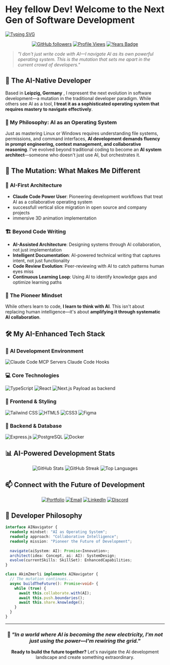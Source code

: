#  Hey fellow Dev! Welcome to the Next Gen of Software Development 

[![Typing SVG](https://readme-typing-svg.herokuapp.com?font=Fira+Code&weight=600&size=28&duration=3000&pause=1000&color=00D4FF&background=0D1117&center=true&vCenter=true&multiline=true&width=800&height=100&lines=AI-Native+Developer+%7C+Claude+Code+Pioneer;Treating+AI+as+a+Powerful+Operating+System;Architecture+%E2%80%A2+Code+%E2%80%A2+Documentation+%E2%80%A2+Innovation)](https://git.io/typing-svg)

<div align="center">



[![GitHub followers](https://img.shields.io/github/followers/AkimZmerli?style=for-the-badge&logo=github&logoColor=white&labelColor=black&color=00D4FF)](https://github.com/AkimZmerli)
[![Profile Views](https://komarev.com/ghpvc/?username=AkimZmerli&style=for-the-badge&color=00D4FF&labelColor=black)](https://github.com/AkimZmerli)
[![Years Badge](https://badges.pufler.dev/years/AkimZmerli?style=for-the-badge&color=00D4FF&labelColor=black)](https://github.com/AkimZmerli)

</div>

> *"I don't just write code with AI—I navigate AI as its own powerful operating system. This is the mutation that sets me apart in the current crowd of developers."*

## 🚀 The AI-Native Developer

Based in **Leipzig, Germany** , I represent the next evolution in software development—a mutation in the traditional developer paradigm. While others see AI as a tool, **I treat it as a sophisticated operating system that requires mastery to navigate effectively**.

### 🧭 My Philosophy: AI as an Operating System

Just as mastering Linux or Windows requires understanding file systems, permissions, and command interfaces, **AI development demands fluency in prompt engineering, context management, and collaborative reasoning**. I've evolved beyond traditional coding to become an **AI system architect**—someone who doesn't just use AI, but orchestrates it.

## 🔬 The Mutation: What Makes Me Different

### 🎯 **AI-First Architecture**
- **Claude Code Power User**: Pioneering development workflows that treat AI as a collaborative operating system
- successfull vertical slice migration in open source and company projects
- immersive 3D animation implementation

### 🏗️ **Beyond Code Writing**
- **AI-Assisted Architecture**: Designing systems through AI collaboration, not just implementation
- **Intelligent Documentation**: AI-powered technical writing that captures intent, not just functionality  
- **Code Review Evolution**: Peer-reviewing with AI to catch patterns human eyes miss
- **Continuous Learning Loop**: Using AI to identify knowledge gaps and optimize learning paths

### 🧠 **The Pioneer Mindset**
While others learn to code, **I learn to think with AI**. This isn't about replacing human intelligence—it's about **amplifying it through systematic AI collaboration**.

## 🛠️ My AI-Enhanced Tech Stack

### 🤖 **AI Development Environment**
![Claude Code](https://img.shields.io/badge/Claude_Code-FF6B00?style=for-the-badge&logo=anthropic&logoColor=white)
MCP Servers 
Claude Code Hooks 

### 💻 **Core Technologies**

![TypeScript](https://img.shields.io/badge/TypeScript-007ACC?style=for-the-badge&logo=typescript&logoColor=white)
![React](https://img.shields.io/badge/React-20232A?style=for-the-badge&logo=react&logoColor=61DAFB)
![Next.js](https://img.shields.io/badge/Next.js-000000?style=for-the-badge&logo=next.js&logoColor=white)
Payload as backend

### 🎨 **Frontend & Styling**
![Tailwind CSS](https://img.shields.io/badge/Tailwind_CSS-38B2AC?style=for-the-badge&logo=tailwind-css&logoColor=white)
![HTML5](https://img.shields.io/badge/HTML5-E34F26?style=for-the-badge&logo=html5&logoColor=white)
![CSS3](https://img.shields.io/badge/CSS3-1572B6?style=for-the-badge&logo=css3&logoColor=white)
![Figma](https://img.shields.io/badge/Figma-F24E1E?style=for-the-badge&logo=figma&logoColor=white)

### 🔧 **Backend & Database**
![Express.js](https://img.shields.io/badge/Express.js-404D59?style=for-the-badge&logo=express&logoColor=white)
![PostgreSQL](https://img.shields.io/badge/PostgreSQL-316192?style=for-the-badge&logo=postgresql&logoColor=white)
![Docker](https://img.shields.io/badge/Docker-2496ED?style=for-the-badge&logo=docker&logoColor=white)


## 📊 AI-Powered Development Stats

<div align="center">

<img src="https://github-readme-stats.vercel.app/api?username=AkimZmerli&show_icons=true&theme=tokyonight&border_color=00D4FF&title_color=00D4FF&icon_color=00D4FF" alt="GitHub Stats" />

<img src="https://github-readme-streak-stats.herokuapp.com/?user=AkimZmerli&theme=tokyonight&border=00D4FF&ring=00D4FF&fire=00D4FF&currStreakLabel=00D4FF" alt="GitHub Streak" />

<img src="https://github-readme-stats.vercel.app/api/top-langs/?username=AkimZmerli&layout=compact&theme=tokyonight&border_color=00D4FF&title_color=00D4FF" alt="Top Languages" />

</div>


## 📫 Connect with the Future of Development

<div align="center">

[![Portfolio](https://img.shields.io/badge/Portfolio-akimzmerli.site-00D4FF?style=for-the-badge&logo=vercel&logoColor=white)](https://www.akimzmerli.site)
[![Email](https://img.shields.io/badge/Email-mail@akimzmerli.site-D14836?style=for-the-badge&logo=gmail&logoColor=white)](mailto:mail@akimzmerli.site)
[![LinkedIn](https://img.shields.io/badge/LinkedIn-Connect-0077B5?style=for-the-badge&logo=linkedin&logoColor=white)](https://www.linkedin.com/in/akim-zmerli-785215196/)
[![Discord](https://img.shields.io/badge/Discord-rubylicious_79164-5865F2?style=for-the-badge&logo=discord&logoColor=white)](https://discord.com/users/rubylicious_79164)

</div>

## 💭 Developer Philosophy

```typescript
interface AINavigator {
  readonly mindset: "AI as Operating System";
  readonly approach: "Collaborative Intelligence";
  readonly mission: "Pioneer the Future of Development";
  
  navigate(aiSystem: AI): Promise<Innovation>;
  architect(idea: Concept, ai: AI): SystemDesign;
  evolve(currentSkills: SkillSet): EnhancedCapabilities;
}

class AkimZmerli implements AINavigator {
  // The mutation continues...
  async buildTheFuture(): Promise<void> {
    while (true) {
      await this.collaborate.with(AI);
      await this.push.boundaries();
      await this.share.knowledge();
    }
  }
}
```

---

<div align="center">

### 🧬 *"In a world where AI is becoming the new electricity, I'm not just using the power—I'm rewiring the grid."*

**Ready to build the future together?** Let's navigate the AI development landscape and create something extraordinary.

</div>
